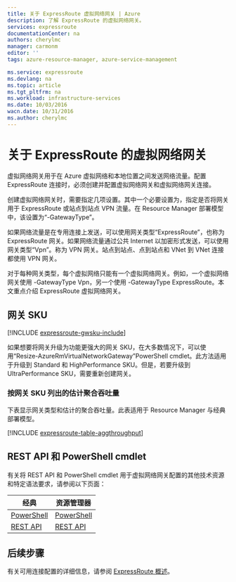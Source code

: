 ```yaml
---
title: 关于 ExpressRoute 虚拟网络网关 | Azure
description: 了解 ExpressRoute 的虚拟网络网关。
services: expressroute
documentationCenter: na
authors: cherylmc
manager: carmonm
editor: ''
tags: azure-resource-manager, azure-service-management

ms.service: expressroute
ms.devlang: na
ms.topic: article
ms.tgt_pltfrm: na
ms.workload: infrastructure-services
ms.date: 10/03/2016
wacn.date: 10/31/2016
ms.author: cherylmc
---
```


# 关于 ExpressRoute 的虚拟网络网关

虚拟网络网关用于在 Azure 虚拟网络和本地位置之间发送网络流量。配置 ExpressRoute 连接时，必须创建并配置虚拟网络网关和虚拟网络网关连接。

创建虚拟网络网关时，需要指定几项设置。其中一个必要设置为，指定是否将网关用于 ExpressRoute 或站点到站点 VPN 流量。在 Resource Manager 部署模型中，该设置为“-GatewayType”。

如果网络流量是在专用连接上发送，可以使用网关类型“ExpressRoute”，也称为 ExpressRoute 网关。如果网络流量通过公共 Internet 以加密形式发送，可以使用网关类型“Vpn”。称为 VPN 网关。站点到站点、点到站点和 VNet 到 VNet 连接都使用 VPN 网关。

对于每种网关类型，每个虚拟网络只能有一个虚拟网络网关。例如，一个虚拟网络网关使用 -GatewayType Vpn，另一个使用 -GatewayType ExpressRoute。本文重点介绍 ExpressRoute 虚拟网络网关。

## <a name="gwsku"></a>网关 SKU

[!INCLUDE [expressroute-gwsku-include](../../includes/expressroute-gwsku-include.md)]

如果想要将网关升级为功能更强大的网关 SKU，在大多数情况下，可以使用“Resize-AzureRmVirtualNetworkGateway”PowerShell cmdlet。此方法适用于升级到 Standard 和 HighPerformance SKU。但是，若要升级到 UltraPerformance SKU，需要重新创建网关。

###  <a name="aggthroughput"></a>按网关 SKU 列出的估计聚合吞吐量

下表显示网关类型和估计的聚合吞吐量。此表适用于 Resource Manager 与经典部署模型。

[!INCLUDE [expressroute-table-aggthroughput](../../includes/expressroute-table-aggtput-include.md)]

## <a name="resources"></a>REST API 和 PowerShell cmdlet

有关将 REST API 和 PowerShell cmdlet 用于虚拟网络网关配置的其他技术资源和特定语法要求，请参阅以下页面：

|**经典** | **资源管理器**|
|-----|----|
|[PowerShell](https://msdn.microsoft.com/zh-cn/library/mt270335.aspx)|[PowerShell](https://msdn.microsoft.com/zh-cn/library/mt163510.aspx)|
|[REST API](https://msdn.microsoft.com/zh-cn/library/jj154113.aspx)|[REST API](https://msdn.microsoft.com/zh-cn/library/mt163859.aspx)|

## 后续步骤

有关可用连接配置的详细信息，请参阅 [ExpressRoute 概述](./expressroute-introduction.md)。

<!---HONumber=Mooncake_1024_2016-->